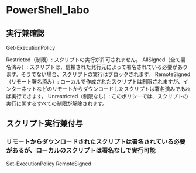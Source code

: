 # PowerShell_labo


## 実行兼確認
Get-ExecutionPolicy

Restricted（制限）: スクリプトの実行が許可されません。
AllSigned（全て署名済み）: スクリプトは、信頼された発行元によって署名されている必要があります。そうでない場合、スクリプトの実行はブロックされます。
RemoteSigned（リモート署名済み）: ローカルで作成されたスクリプトは制限されますが、インターネットなどのリモートからダウンロードしたスクリプトは署名済みであれば実行できます。
Unrestricted（制限なし）: このポリシーでは、スクリプトの実行に関するすべての制限が解除されます。

## スクリプト実行兼付与
### リモートからダウンロードされたスクリプトは署名されている必要があるが、ローカルのスクリプトは署名なしで実行可能
Set-ExecutionPolicy RemoteSigned
